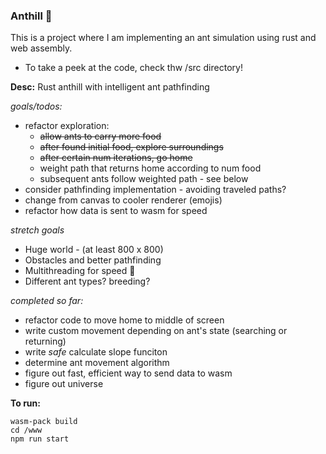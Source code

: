 ### Anthill 🐜
This is a project where I am implementing an ant simulation using rust and web assembly.
- To take a peek at the code, check thw /src directory!

**Desc:** Rust anthill with intelligent ant pathfinding

 *goals/todos:*
  - refactor exploration:
      - ~~allow ants to carry more food~~
      - ~~after found initial food, explore surroundings~~
      - ~~after certain num iterations, go home~~
      - weight path that returns home according to num food
      - subsequent ants follow weighted path - see below
  - consider pathfinding implementation - avoiding traveled paths?
  - change from canvas to cooler renderer (emojis)
  - refactor how data is sent to wasm for speed

 *stretch goals*
  - Huge world - (at least 800 x 800)
  - Obstacles and better pathfinding
  - Multithreading for speed 💨
  - Different ant types? breeding?

*completed so far:*
  - refactor code to move home to middle of screen
  - write custom movement depending on ant's state (searching or returning)
  - write *safe* calculate slope funciton
  - determine ant movement algorithm
  - figure out fast, efficient way to send data to wasm
  - figure out universe

**To run:**
```
wasm-pack build
cd /www
npm run start
```

